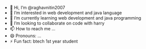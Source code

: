 - 👋 Hi, I’m @raghavnitin2007
- 👀 I’m interested in web development and java language
- 🌱 I’m currently learning web development and java programming
- 💞️ I’m looking to collaborate on code with harry
- 📫 How to reach me ...
- 😄 Pronouns: ...
- ⚡ Fun fact: btech 1st year student

<!---
raghavnitin2007/raghavnitin2007 is a ✨ special ✨ repository because its `README.md` (this file) appears on your GitHub profile.
You can click the Preview link to take a look at your changes.
--->
